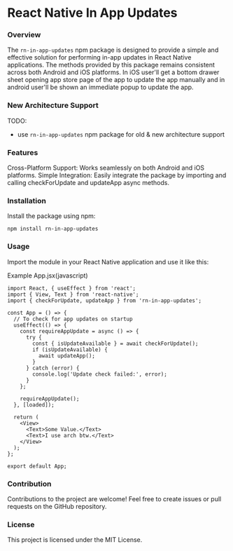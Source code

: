 # React Native In App Updates
### Overview
The `rn-in-app-updates` npm package is designed to provide a simple and effective solution for performing in-app updates in React Native applications. The methods provided by this package remains consistent across both Android and iOS platforms. In iOS user'll get a bottom drawer sheet opening app store page of the app to update the app manually and in android user'll be shown an immediate popup to update the app.

### New Architecture Support
TODO:
- use `rn-in-app-updates` npm package for old & new architecture support

### Features
Cross-Platform Support: Works seamlessly on both Android and iOS platforms.
Simple Integration: Easily integrate the package by importing and calling checkForUpdate and updateApp async methods.

### Installation
Install the package using npm:
```
npm install rn-in-app-updates
```
### Usage
Import the module in your React Native application and use it like this:

Example App.jsx(javascript)
```
import React, { useEffect } from 'react';
import { View, Text } from 'react-native';
import { checkForUpdate, updateApp } from 'rn-in-app-updates';

const App = () => {
  // To check for app updates on startup
  useEffect(() => {
    const requireAppUpdate = async () => {
      try {
        const { isUpdateAvailable } = await checkForUpdate();
        if (isUpdateAvailable) {
          await updateApp();
        }
      } catch (error) {
        console.log('Update check failed:', error);
      }
    };

    requireAppUpdate();
  }, [loaded]);

  return (
    <View>
      <Text>Some Value.</Text>
      <Text>I use arch btw.</Text>
    </View>
  );
};

export default App;
```

### Contribution
Contributions to the project are welcome! Feel free to create issues or pull requests on the GitHub repository.

### License
This project is licensed under the MIT License.
